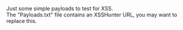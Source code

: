 Just some simple payloads to test for XSS.
<br>
The "Payloads.txt" file contains an XSSHunter URL, you may want to replace this.

